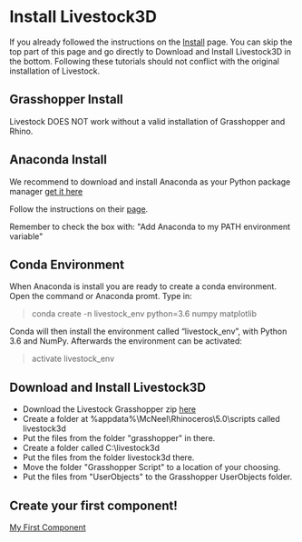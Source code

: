 # Install Livestock3D

If you already followed the instructions on the [Install](install.md) page. You can skip the top part of this page and go
directly to Download and Install Livestock3D in the bottom. Following these tutorials should not conflict with the
original installation of Livestock.


## Grasshopper Install
Livestock DOES NOT work without a valid installation of Grasshopper and Rhino.

## Anaconda Install
We recommend to download and install Anaconda as your Python package manager
[get it here](https://www.anaconda.com/download/)

Follow the instructions on their [page](https://docs.anaconda.com/anaconda/install/windows).

Remember to check the box with: "Add Anaconda to my PATH environment variable"

## Conda Environment
When Anaconda is install you are ready to create a conda environment. 
Open the command or Anaconda promt. Type in:

> conda create -n livestock_env python=3.6 numpy matplotlib

Conda will then install the environment called “livestock_env”, with Python 3.6 and NumPy. 
Afterwards the environment can be activated:

> activate livestock_env

## Download and Install Livestock3D

* Download the Livestock Grasshopper zip [here](https://github.com/livestock3d/livestock_grasshopper/archive/master.zip)
* Create a folder at %appdata%\McNeel\Rhinoceros\5.0\scripts called livestock3d
* Put the files from the folder "grasshopper" in there. 
* Create a folder called C:\livestock3d
* Put the files from the folder livestock3d there.
* Move the folder "Grasshopper Script" to a location of your choosing. 
* Put the files from "UserObjects" to the Grasshopper UserObjects folder.

## Create your first component!
[My First Component](first_component.md)